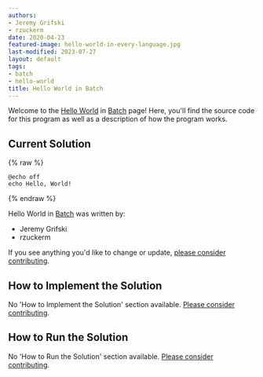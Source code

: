 ```yaml
---
authors:
- Jeremy Grifski
- rzuckerm
date: 2020-04-23
featured-image: hello-world-in-every-language.jpg
last-modified: 2023-07-27
layout: default
tags:
- batch
- hello-world
title: Hello World in Batch
---
```


Welcome to the [Hello World](https://sampleprograms.io/projects/hello-world) in [Batch](https://sampleprograms.io/languages/batch) page! Here, you'll find the source code for this program as well as a description of how the program works.

## Current Solution

{% raw %}

```batch
@echo off
echo Hello, World!

```

{% endraw %}

Hello World in [Batch](https://sampleprograms.io/languages/batch) was written by:

- Jeremy Grifski
- rzuckerm

If you see anything you'd like to change or update, [please consider contributing](https://github.com/TheRenegadeCoder/sample-programs).

## How to Implement the Solution

No 'How to Implement the Solution' section available. [Please consider contributing](https://github.com/TheRenegadeCoder/sample-programs-website).

## How to Run the Solution

No 'How to Run the Solution' section available. [Please consider contributing](https://github.com/TheRenegadeCoder/sample-programs-website).
